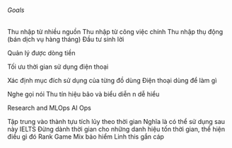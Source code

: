 
###### Goals
Thu nhập từ nhiều nguồn
Thu nhập từ công việc chính
Thu nhập thụ động (bán dịch vụ hàng tháng)
Đầu tư sinh lời

Quản lý được dòng tiền

Tối ưu thời gian sử dụng điện thoại

Xác định mục đích sử dụng của từng đồ dùng
Điện thoại dùng để làm gì

Nghe gọi nói 
Thu tín hiệu bão và biểu diễn n dễ hiểu 

Research and MLOps AI Ops

Tập trung vào thành tựu tích lũy theo thời gian 
Nghĩa là có thể sử dụng sau này 
IELTS 
Đừng dành thời gian cho những danh hiệu tốn thời gian, thể hiện điều gì đó
Rank Game
Mix bảo hiểm 
Linh this gắn cáp 
